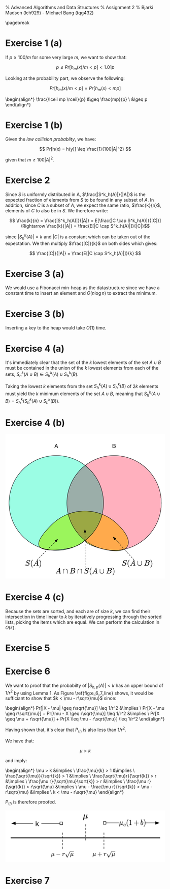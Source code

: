 % Advanced Algorithms and Data Structures
% Assignment 2
% Bjarki Madsen (lch929) - Michael Bang (tqg432)

\pagebreak

# Exercise 1 (a)

If $p \geq 100/m$ for some very large $m$, we want to show that:

$$ p \leq Pr[h_{m}(x) / m < p] < 1.01p $$

Looking at the probability part, we observe the following:

$$ Pr[h_{m}(x) / m < p] = Pr[h_{m}(x) < mp ]$$

\begin{align*}
    \frac{\lceil mp \rceil}{p} &\geq \frac{mp}{p} \\
                               &\geq p
\end{align*}

# Exercise 1 (b)

Given the _low collision probablity_, we have:

$$ Pr[h(x) = h(y)] \leq \frac{1}{100|A|^2} $$

given that $m \geq 100|A|^2$.

# Exercise 2

Since $S$ is uniformly distributed in A, $\frac{|S^k_h(A)|}{|A|}$ is the expected fraction of elements from $S$ to be found in any subset of $A$. In addition, since $C$ is a subset of $A$, we expect the same ratio, $\frac{k}{n}$, elements of $C$ to also be in $S$. We therefore write:

$$ \frac{k}{n} = \frac{|S^k_h(A)|}{|A|} = E[\frac{|C \cap S^k_h(A)|}{|C|}] \Rightarrow \frac{k}{|A|} = \frac{E[|C \cap S^k_h(A)|]}{|C|}$$

since $|S^k_h(A)| = k$ and $|C|$ is a constant which can be taken out of the expectation. We then multiply $\frac{|C|}{k}$ on both sides which gives:

$$ \frac{|C|}{|A|} = \frac{E[|C \cap S^k_h(A)|]}{k} $$

# Exercise 3 (a)

We would use a Fibonacci min-heap as the datastructure since we have a constant time to insert an element and $O(n \log n)$ to extract the minimum. 

# Exercise 3 (b)

Inserting a key to the heap would take $O(1)$ time.

# Exercise 4 (a)

It's immediately clear that the set of the $k$ lowest elements of the set $A \cup B$ must be contained in the union of the $k$ lowest elements from each of the sets, $S^k_h(A \cup B) \in S^k_h(A) \cup S^k_h(B)$.

Taking the lowest $k$ elements from the set $S^k_h(A) \cup S^k_h(B)$ of $2k$ elements must yield the $k$ minimum elements of the set $A \cup B$, meaning that $S^k_h(A \cup B) = S^k_h(S^k_h(A) \cup S^k_h(B))$.

# Exercise 4 (b)

![The intersections of bottom-_K_ samples\label{fig:e_4}](figures/e_4.png)

# Exercise 4 (c)

Because the sets are sorted, and each are of size $k$, we can find their intersection in time linear to $k$ by iteratively progressing through the sorted lists, picking the items which are equal. We can perform the calculation in $O(k)$.

# Exercise 5

# Exercise 6

We want to proof that the probabilty of $|S_{h,p}(A)| < k$ has an upper bound of $1 / r^2$ by using Lemma 1. As Figure \ref{fig:e_6_7_line} shows, it would be sufficiant to show that $k < \mu - r\sqrt{\mu}$ since: 

\begin{align*}
    Pr[|X - \mu| \geq r\sqrt{\mu}] \leq 1/r^2       &\implies \\
    Pr[X - \mu \geq r\sqrt{\mu}] + Pr[\mu - X \geq r\sqrt{\mu}] \leq 1/r^2 &\implies \\
    Pr[X \geq \mu + r\sqrt{\mu}] + Pr[X \leq \mu - r\sqrt{\mu}] \leq 1/r^2 
\end{align*}

Having shown that, it's clear that $P_{(I)}$ is also less than $1 / r^2$. 

We have that:

$$ \mu > k $$

and imply:

\begin{align*}
    \mu > k                                          &\implies \\
    \frac{\mu}{k} > 1                                &\implies \\
    \frac{\sqrt{\mu}}{\sqrt{k}} > 1                  &\implies \\
    \frac{\sqrt{\mu}r}{\sqrt{k}} > r                 &\implies \\
    \frac{\mu r}{\sqrt{\mu}\sqrt{k}} > r             &\implies \\
    \frac{\mu r}{\sqrt{k}} > r\sqrt{\mu}             &\implies \\
    \mu - \frac{\mu r}{\sqrt{k}} < \mu - r\sqrt{\mu} &\implies \\
    k < \mu - r\sqrt{\mu}
\end{align*}

$P_{(I)}$ is therefore proofed.

![Visualization of the probabilities for Lemma 1\label{fig:e_6_7_line}](figures/e_6_7_line.png)

# Exercise 7
